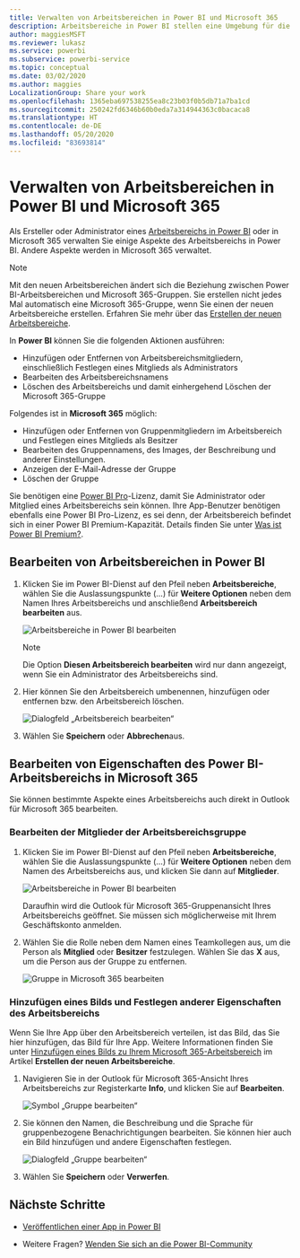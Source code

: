 ```yaml
---
title: Verwalten von Arbeitsbereichen in Power BI und Microsoft 365
description: Arbeitsbereiche in Power BI stellen eine Umgebung für die Zusammenarbeit dar, die auf Microsoft 365-Gruppen basiert. Verwalten Sie Ihre Arbeitsbereiche sowohl in Power BI als auch in Microsoft 365.
author: maggiesMSFT
ms.reviewer: lukasz
ms.service: powerbi
ms.subservice: powerbi-service
ms.topic: conceptual
ms.date: 03/02/2020
ms.author: maggies
LocalizationGroup: Share your work
ms.openlocfilehash: 1365eba697538255ea8c23b03f0b5db71a7ba1cd
ms.sourcegitcommit: 250242fd6346b60b0eda7a314944363c0bacaca8
ms.translationtype: HT
ms.contentlocale: de-DE
ms.lasthandoff: 05/20/2020
ms.locfileid: "83693814"
---
```

# <a name="manage-your-workspace-in-power-bi-and-microsoft-365"></a>Verwalten von Arbeitsbereichen in Power BI und Microsoft 365

Als Ersteller oder Administrator eines [Arbeitsbereichs in Power BI](service-create-distribute-apps.md) oder in Microsoft 365 verwalten Sie einige Aspekte des Arbeitsbereichs in Power BI. Andere Aspekte werden in Microsoft 365 verwaltet.

> [!NOTE]
> Mit den neuen Arbeitsbereichen ändert sich die Beziehung zwischen Power BI-Arbeitsbereichen und Microsoft 365-Gruppen. Sie erstellen nicht jedes Mal automatisch eine Microsoft 365-Gruppe, wenn Sie einen der neuen Arbeitsbereiche erstellen. Erfahren Sie mehr über das [Erstellen der neuen Arbeitsbereiche](service-create-the-new-workspaces.md).

In **Power BI** können Sie die folgenden Aktionen ausführen:

* Hinzufügen oder Entfernen von Arbeitsbereichsmitgliedern, einschließlich Festlegen eines Mitglieds als Administrators
* Bearbeiten des Arbeitsbereichsnamens
* Löschen des Arbeitsbereichs und damit einhergehend Löschen der Microsoft 365-Gruppe

Folgendes ist in **Microsoft 365** möglich:

* Hinzufügen oder Entfernen von Gruppenmitgliedern im Arbeitsbereich und Festlegen eines Mitglieds als Besitzer
* Bearbeiten des Gruppennamens, des Images, der Beschreibung und anderer Einstellungen.
* Anzeigen der E-Mail-Adresse der Gruppe
* Löschen der Gruppe

Sie benötigen eine [Power BI Pro](../fundamentals/service-features-license-type.md)-Lizenz, damit Sie Administrator oder Mitglied eines Arbeitsbereichs sein können. Ihre App-Benutzer benötigen ebenfalls eine Power BI Pro-Lizenz, es sei denn, der Arbeitsbereich befindet sich in einer Power BI Premium-Kapazität. Details finden Sie unter [Was ist Power BI Premium?](../admin/service-premium-what-is.md).

## <a name="edit-your-workspace-in-power-bi"></a>Bearbeiten von Arbeitsbereichen in Power BI

1. Klicken Sie im Power BI-Dienst auf den Pfeil neben **Arbeitsbereiche**, wählen Sie die Auslassungspunkte (...) für **Weitere Optionen** neben dem Namen Ihres Arbeitsbereichs und anschließend **Arbeitsbereich bearbeiten** aus.

   ![Arbeitsbereiche in Power BI bearbeiten](media/service-manage-app-workspace-in-power-bi-and-office-365/power-bi-app-ellipsis.png)

   > [!NOTE]
   > Die Option **Diesen Arbeitsbereich bearbeiten** wird nur dann angezeigt, wenn Sie ein Administrator des Arbeitsbereichs sind.

1. Hier können Sie den Arbeitsbereich umbenennen, hinzufügen oder entfernen bzw. den Arbeitsbereich löschen.

   ![Dialogfeld „Arbeitsbereich bearbeiten“](media/service-manage-app-workspace-in-power-bi-and-office-365/power-bi-app-edit-workspace.png)

1. Wählen Sie **Speichern** oder **Abbrechen**aus.

## <a name="edit-power-bi-workspace-properties-in-microsoft-365"></a>Bearbeiten von Eigenschaften des Power BI-Arbeitsbereichs in Microsoft 365

Sie können bestimmte Aspekte eines Arbeitsbereichs auch direkt in Outlook für Microsoft 365 bearbeiten.

### <a name="edit-the-members-of-the-workspace-group"></a>Bearbeiten der Mitglieder der Arbeitsbereichsgruppe

1. Klicken Sie im Power BI-Dienst auf den Pfeil neben **Arbeitsbereiche**, wählen Sie die Auslassungspunkte (...) für **Weitere Optionen** neben dem Namen des Arbeitsbereichs aus, und klicken Sie dann auf **Mitglieder**.

   ![Arbeitsbereiche in Power BI bearbeiten](media/service-manage-app-workspace-in-power-bi-and-office-365/power-bi-app-ellipsis-members.png)

   Daraufhin wird die Outlook für Microsoft 365-Gruppenansicht Ihres Arbeitsbereichs geöffnet. Sie müssen sich möglicherweise mit Ihrem Geschäftskonto anmelden.

1. Wählen Sie die Rolle neben dem Namen eines Teamkollegen aus, um die Person als **Mitglied** oder **Besitzer** festzulegen. Wählen Sie das **X** aus, um die Person aus der Gruppe zu entfernen.

   ![Gruppe in Microsoft 365 bearbeiten](media/service-manage-app-workspace-in-power-bi-and-office-365/pbi_managegroupo365.png)

### <a name="add-an-image-and-set-other-workspace-properties"></a>Hinzufügen eines Bilds und Festlegen anderer Eigenschaften des Arbeitsbereichs

Wenn Sie Ihre App über den Arbeitsbereich verteilen, ist das Bild, das Sie hier hinzufügen, das Bild für Ihre App. Weitere Informationen finden Sie unter [Hinzufügen eines Bilds zu Ihrem Microsoft 365-Arbeitsbereich](service-create-workspaces.md#add-an-image-to-your-microsoft-365-workspace-optional) im Artikel **Erstellen der neuen Arbeitsbereiche**.

1. Navigieren Sie in der Outlook für Microsoft 365-Ansicht Ihres Arbeitsbereichs zur Registerkarte **Info**, und klicken Sie auf **Bearbeiten**.

    ![Symbol „Gruppe bearbeiten“](media/service-manage-app-workspace-in-power-bi-and-office-365/pbi_editgroupo365.png)
1. Sie können den Namen, die Beschreibung und die Sprache für gruppenbezogene Benachrichtigungen bearbeiten. Sie können hier auch ein Bild hinzufügen und andere Eigenschaften festlegen.

   ![Dialogfeld „Gruppe bearbeiten“](media/service-manage-app-workspace-in-power-bi-and-office-365/pbi_editgrpo365dialog.png)

1. Wählen Sie **Speichern** oder **Verwerfen**.

## <a name="next-steps"></a>Nächste Schritte

* [Veröffentlichen einer App in Power BI](service-create-distribute-apps.md)

* Weitere Fragen? [Wenden Sie sich an die Power BI-Community](https://community.powerbi.com/)
